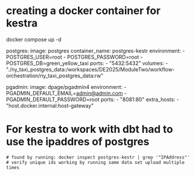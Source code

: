 # creating a docker container for kestra 
docker compose up -d

  postgres:
    image: postgres
    container_name: postgres-kestr
    environment:
      - POSTGRES_USER=root
      - POSTGRES_PASSWORD=root
      - POSTGRES_DB=green_yellow_taxi
    ports:
      - "5432:5432"
    volumes:
      - "./ny_taxi_postgres_data:/workspaces/DE2025/ModuleTwo/workflow-orchestration/ny_taxi_postgres_data:rw"

  pgadmin:
    image: dpage/pgadmin4
    environment:
      - PGADMIN_DEFAULT_EMAIL=admin@admin.com
      - PGADMIN_DEFAULT_PASSWORD=root
    ports:
      - "8081:80"
    extra_hosts:
      - "host.docker.internal:host-gateway"
# For kestra to work with dbt had to use the ipaddres of postgres
    # found by running: docker inspect postgres-kestr | grep '"IPAddress"'
    # verify unique ids working by running same data set upload multiple times 